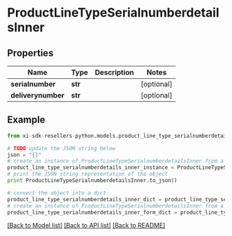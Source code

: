 # ProductLineTypeSerialnumberdetailsInner


## Properties

Name | Type | Description | Notes
------------ | ------------- | ------------- | -------------
**serialnumber** | **str** |  | [optional] 
**deliverynumber** | **str** |  | [optional] 

## Example

```python
from xi-sdk-resellers-python.models.product_line_type_serialnumberdetails_inner import ProductLineTypeSerialnumberdetailsInner

# TODO update the JSON string below
json = "{}"
# create an instance of ProductLineTypeSerialnumberdetailsInner from a JSON string
product_line_type_serialnumberdetails_inner_instance = ProductLineTypeSerialnumberdetailsInner.from_json(json)
# print the JSON string representation of the object
print ProductLineTypeSerialnumberdetailsInner.to_json()

# convert the object into a dict
product_line_type_serialnumberdetails_inner_dict = product_line_type_serialnumberdetails_inner_instance.to_dict()
# create an instance of ProductLineTypeSerialnumberdetailsInner from a dict
product_line_type_serialnumberdetails_inner_form_dict = product_line_type_serialnumberdetails_inner.from_dict(product_line_type_serialnumberdetails_inner_dict)
```
[[Back to Model list]](../README.md#documentation-for-models) [[Back to API list]](../README.md#documentation-for-api-endpoints) [[Back to README]](../README.md)


